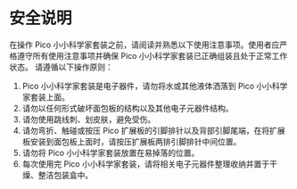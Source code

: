 ﻿---
sidebar_position: 2
sidebar_label: 安全说明
---

# 安全说明

在操作 Pico 小小科学家套装之前，请阅读并熟悉以下使用注意事项。使用者应严格遵守所有使用注意事项并确保 Pico 小小科学家套装已正确组装且处于正常工作状态。
请遵循以下操作原则：

1. Pico 小小科学家套装是电子器件，请勿将水或其他液体洒落到 Pico 小小科学家套装上面。
2. 请勿以任何形式破坏面包板的结构以及其他电子元器件结构。
3. 请勿使用跳线刺、划皮肤，避免受伤。
4. 请勿弯折、触碰或按压 Pico 扩展板的引脚排针以及背部引脚尾端，在将扩展板安装到面包板上面时，请按压扩展板两排引脚排针中间位置。
5. 请勿将 Pico 小小科学家套装放置在易掉落的位置。
6. 每次使用完 Pico 小小科学家套装，请将相关电子元器件整理收纳并置于干燥、整洁包装盒中。

